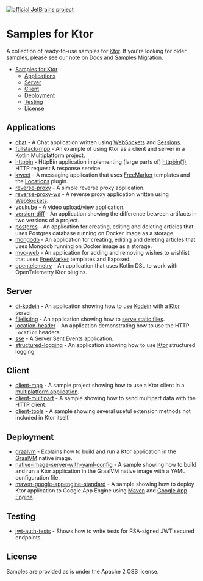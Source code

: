 [![official JetBrains project](https://jb.gg/badges/official-flat-square.svg)](https://confluence.jetbrains.com/display/ALL/JetBrains+on+GitHub)

# Samples for Ktor

A collection of ready-to-use samples for [Ktor](https://ktor.io). If you're looking for older samples, please see our
note on [Docs and Samples Migration](https://blog.jetbrains.com/ktor/2020/09/16/docs-and-samples-migration/).

- [Samples for Ktor](#samples-for-ktor)
  - [Applications](#applications)
  - [Server](#server)
  - [Client](#client)
  - [Deployment](#deployment)
  - [Testing](#testing)
  - [License](#license)

## Applications

- [chat](chat/README.md) - A Chat application written using [WebSockets](https://ktor.io/docs/websocket.html) and [Sessions](https://ktor.io/docs/sessions.html).
- [fullstack-mpp](fullstack-mpp/README.md) - An example of using Ktor as a client and server in a Kotlin Multiplatform
  project.
- [httpbin](httpbin/README.md) - HttpBin application implementing (large parts of) [httpbin(1)](https://httpbin.org/) HTTP request & response service.
- [kweet](kweet/README.md) - A messaging application that uses [FreeMarker](https://ktor.io/docs/freemarker.html) templates and the [Locations](https://ktor.io/docs/locations.html) plugin.
- [reverse-proxy](reverse-proxy/README.md) - A simple reverse proxy application.
- [reverse-proxy-ws](reverse-proxy-ws/README.md) - A reverse proxy application written using [WebSockets](https://ktor.io/docs/websocket.html).
- [youkube](youkube/README.md) - A video upload/view application.
- [version-diff](version-diff/README.md) - An application showing the difference between artifacts in two versions of a project.
- [postgres](postgres/README.md) - An application for creating, editing and deleting articles that uses Postgres database running on Docker image as a storage.
- [mongodb](mongodb/README.md) - An application for creating, editing and deleting articles that uses Mongodb running on Docker image as a storage.
- [mvc-web](mvc-web/README.md) - An application for adding and removing wishes to wishlist that uses [FreeMarker](https://ktor.io/docs/freemarker.html) templates and Exposed.
- [opentelemetry](opentelemetry/README.md) - An application that uses Kotlin DSL to work with OpenTelemetry Ktor plugins.

## Server

- [di-kodein](di-kodein/README.md) - An application showing how to use [Kodein](https://kodein.org)
  with a [Ktor](https://ktor.io) server.
- [filelisting](filelisting/README.md) - An application showing how to [serve static files](https://ktor.io/docs/serving-static-content.html).
- [location-header](location-header/README.md) - An application demonstrating how to use the HTTP `Location`
  headers.
- [sse](sse/README.md) - A Server Sent Events application.
- [structured-logging](structured-logging/README.md) - An application showing how to use [Ktor](https://ktor.io)
  structured logging.

## Client

- [client-mpp](client-mpp/README.md) - A sample project showing how to use a Ktor client in
  a [multiplatform application](https://ktor.io/docs/getting-started-ktor-client-multiplatform-mobile.html).
- [client-multipart](client-multipart/README.md) - A sample showing how to send multipart data with the HTTP client.
- [client-tools](client-tools/README.md) - A sample showing several useful extension methods not included in Ktor itself.

## Deployment

- [graalvm](graalvm/README.md) - Explains how to build and run a Ktor application in the [GraalVM](https://ktor.io/docs/graalvm.html) native image.
- [native-image-server-with-yaml-config](native-image-server-with-yaml-config/README.md) - A sample showing how to build and run a Ktor application in the GraalVM native image with a YAML configuration file.
- [maven-google-appengine-standard](maven-google-appengine-standard/README.md) - A sample showing how to deploy Ktor
  application to Google App Engine using [Maven](https://maven.apache.org/) and [Google App Engine](https://cloud.google.com/appengine/).

## Testing

- [jwt-auth-tests](jwt-auth-tests/README.md) - Shows how to write tests for RSA-signed JWT secured endpoints.

## License

Samples are provided as is under the Apache 2 OSS license.
